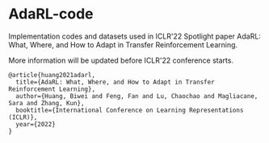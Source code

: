 # AdaRL-code
Implementation codes and datasets used in ICLR'22 Spotlight paper AdaRL: What, Where, and How to Adapt in Transfer Reinforcement Learning.

More information will be updated before ICLR'22 conference starts.


```
@article{huang2021adarl,
  title={AdaRL: What, Where, and How to Adapt in Transfer Reinforcement Learning},
  author={Huang, Biwei and Feng, Fan and Lu, Chaochao and Magliacane, Sara and Zhang, Kun},
  booktitle={International Conference on Learning Representations (ICLR)},
  year={2022}
}
```
